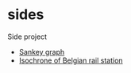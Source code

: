 # sides
Side project

- [Sankey graph](https://mybinder.org/v2/gh/sagitta1618/sides/main?urlpath=voila/render/sankey-book.ipynb)
- [Isochrone of Belgian rail station](https://sagitta1618.github.io/sides/belgian-rail-isochrone-js.html)
